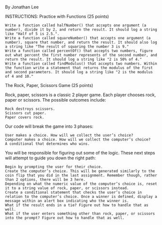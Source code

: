 By Jonathan Lee

INSTRUCTIONS: 
Practice with Functions (25 points)

    Write a function called halfNumber() that accepts one argument (a number), divide it by 2, and return the result. It should log a string like "Half of 5 is 2.5.".
    Write a function called squareNumber() that accepts one argument (a number), square that number, and return the result. It should also log a string like "The result of squaring the number 3 is 9."
    Write a function called percentOf() that accepts two numbers, figure out what percent the first number represents of the second number, and return the result. It should log a string like "2 is 50% of 4."
    Write a function called findModulus() that accepts two numbers. Within the function write a statement that returns the modulus of the first and second parameters. It should log a string like "2 is the modulus of 4 and 10."

The Rock, Paper, Scissors Game (25 points)

Rock, paper, scissors is a classic 2 player game. Each player chooses rock, paper or scissors. The possible outcomes include:

    Rock destroys scissors.
    Scissors cut paper.
    Paper covers rock.

Our code will break the game into 3 phases:

    User makes a choice. How will we collect the user’s choice?
    Computer makes a choice. How will we collect the computer’s choice?
    A conditional that determines who wins.

You will be responsible for figuring out some of the logic. These next steps will attempt to guide you down the right path:

    Begin by prompting the user for their choice.
    Create the computer’s choice. This will be generated similarly to the coin flip that you did in the last assignment. Remember though, rather than 2 options, there will be 3 here.
    Depending on what the numeric value of the computer’s choice is, reset it to a string value of rock, paper, or scissors instead.
    Create a conditional statement that checks the user’s choice in relation to the computer’s choice. Once a winner is defined, display a message within an alert box indicating who the winner is.
    What if the result ends in a tie? Figure out how to handle that as well.
    What if the user enters something other than rock, paper, or scissors into the prompt? Figure out how to handle that as well.
